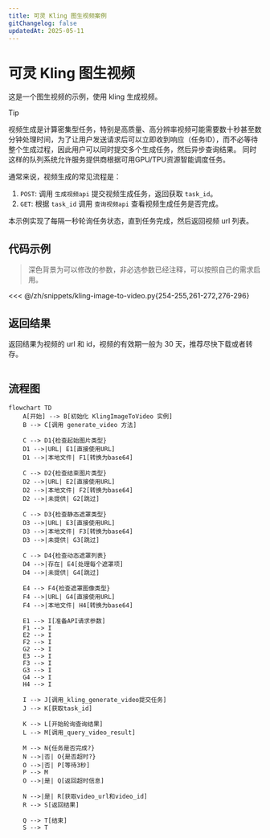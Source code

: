 ```yaml
---
title: 可灵 Kling 图生视频案例
gitChangelog: false
updatedAt: 2025-05-11
---
```


# 可灵 Kling 图生视频

这是一个图生视频的示例，使用 kling 生成视频。

> [!TIP]
> 视频生成是计算密集型任务，特别是高质量、高分辨率视频可能需要数十秒甚至数分钟处理时间，为了让用户发送请求后可以立即收到响应（任务ID），而不必等待整个生成过程，因此用户可以同时提交多个生成任务，然后异步查询结果。
> 同时这样的队列系统允许服务提供商根据可用GPU/TPU资源智能调度任务。

通常来说，视频生成的常见流程是：

1. `POST`: 调用 `生成视频api` 提交视频生成任务，返回获取 `task_id`。
2. `GET`: 根据 `task_id` 调用 `查询视频api` 查看视频生成任务是否完成。

本示例实现了每隔一秒轮询任务状态，直到任务完成，然后返回视频 url 列表。

## 代码示例

> 深色背景为可以修改的参数，非必选参数已经注释，可以按照自己的需求启用。


<<< @/zh/snippets/kling-image-to-video.py{254-255,261-272,276-296}


## 返回结果

返回结果为视频的 url 和 id，视频的有效期一般为 30 天，推荐尽快下载或者转存。

```

```

## 流程图

```mermaid
flowchart TD
    A[开始] --> B[初始化 KlingImageToVideo 实例]
    B --> C[调用 generate_video 方法]
    
    C --> D1{检查起始图片类型}
    D1 -->|URL| E1[直接使用URL]
    D1 -->|本地文件| F1[转换为base64]
    
    C --> D2{检查结束图片类型}
    D2 -->|URL| E2[直接使用URL]
    D2 -->|本地文件| F2[转换为base64]
    D2 -->|未提供| G2[跳过]
    
    C --> D3{检查静态遮罩类型}
    D3 -->|URL| E3[直接使用URL]
    D3 -->|本地文件| F3[转换为base64]
    D3 -->|未提供| G3[跳过]
    
    C --> D4{检查动态遮罩列表}
    D4 -->|存在| E4[处理每个遮罩项]
    D4 -->|未提供| G4[跳过]
    
    E4 --> F4{检查遮罩图像类型}
    F4 -->|URL| G4[直接使用URL]
    F4 -->|本地文件| H4[转换为base64]
    
    E1 --> I[准备API请求参数]
    F1 --> I
    E2 --> I
    F2 --> I
    G2 --> I
    E3 --> I
    F3 --> I
    G3 --> I
    G4 --> I
    H4 --> I
    
    I --> J[调用_kling_generate_video提交任务]
    J --> K[获取task_id]
    
    K --> L[开始轮询查询结果]
    L --> M[调用_query_video_result]
    
    M --> N{任务是否完成?}
    N -->|否| O{是否超时?}
    O -->|否| P[等待3秒]
    P --> M
    O -->|是| Q[返回超时信息]
    
    N -->|是| R[获取video_url和video_id]
    R --> S[返回结果]
    
    Q --> T[结束]
    S --> T
```
